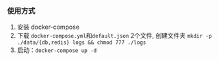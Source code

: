### 使用方式
1. 安装 docker-compose
2. 下载 `docker-compose.yml`和`default.json` 2个文件, 创建文件夹 `mkdir -p ./data/{db,redis} logs && chmod 777 ./logs`
3. 启动：`docker-compose up -d`
